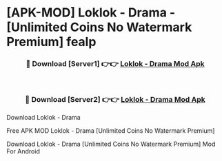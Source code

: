 # [APK-MOD] Loklok - Drama - [Unlimited Coins No Watermark Premium] fealp



<div align="center">
<h3>🔴 Download [Server1] 👉👉 <a href="https://momento.my/?title=Loklok_-_Drama">Loklok - Drama Mod Apk</a></h3><br>

<h3>🔴 Download [Server2] 👉👉 <a href="https://momento.my/?title=Loklok_-_Drama">Loklok - Drama Mod Apk</a></h3>
</div>



Download Loklok - Drama 

Free APK MOD Loklok - Drama [Unlimited Coins No Watermark Premium]

Download Loklok - Drama [Unlimited Coins No Watermark Premium] Mod For Android
